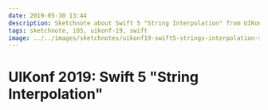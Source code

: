 ```yaml
---
date: 2019-05-30 13:44
description: Sketchnote about Swift 5 "String Interpolation" from UIKonf 2019
tags: sketchnote, iOS, uikonf-19, swift
image: ../../images/sketchnotes/uikonf19-swift5-strings-interpolation-small.jpg
---
```


# UIKonf 2019: Swift 5 "String Interpolation"
